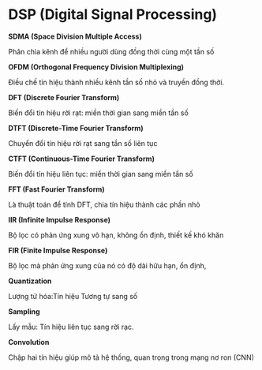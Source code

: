 # DSP (Digital Signal Processing)
**SDMA (Space Division Multiple Access)**

Phân chia kênh để nhiều người dùng đồng thời cùng một tần số

**OFDM (Orthogonal Frequency Division Multiplexing)**

Điều chế tín hiệu thành nhiều kênh tần số nhỏ và truyền đồng thời. 

**DFT (Discrete Fourier Transform)**

Biến đổi tín hiệu rời rạt: miền thời gian sang miền tần số

**DTFT (Discrete-Time Fourier Transform)**

Chuyển đổi tín hiệu rời rạt sang tần số liên tục

**CTFT (Continuous-Time Fourier Transform)**

Biến đổi tín hiệu liên tục: miền thời gian sang miền tần số

**FFT (Fast Fourier Transform)**

Là thuật toán để tính DFT, chia tín hiệu thành các phần nhỏ

**IIR (Infinite Impulse Response)**

Bộ lọc có phản ứng xung vô hạn, không ổn định, thiết kế khó khăn

**FIR (Finite Impulse Response)**

Bộ lọc mà phản ứng xung của nó có độ dài hữu hạn, ổn định, 

**Quantization**

Lượng tử hóa:Tín hiệu Tương tự sang số

**Sampling**

Lấy mẫu: Tín hiệu liên tục sang rời rạc.

**Convolution**

Chập hai tín hiệu giúp mô tả hệ thống, quan trọng trong mạng nơ ron (CNN)
